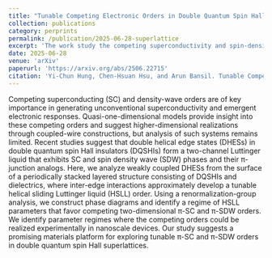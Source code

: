 ```yaml
---
title: "Tunable Competing Electronic Orders in Double Quantum Spin Hall Superlattices"
collection: publications
category: perprints
permalink: /publication/2025-06-28-superlattice
excerpt: 'The work study the competing superconductivity and spin-density wave on the side surface of a superlattice made by stacking double quantum spin Hall insulators.'
date: 2025-06-28
venue: 'arXiv'
paperurl: 'https://arxiv.org/abs/2506.22715'
citation: 'Yi-Chun Hung, Chen-Hsuan Hsu, and Arun Bansil. Tunable Competing Electronic Orders in Double Quantum Spin Hall Superlattices <i>arXiv</i>:2506.22715.'
---
```


Competing superconducting (SC) and density-wave orders are of key importance in generating unconventional superconductivity and emergent electronic responses. Quasi-one-dimensional models provide insight into these competing orders and suggest higher-dimensional realizations through coupled-wire constructions, but analysis of such systems remains limited. Recent studies suggest that double helical edge states (DHESs) in double quantum spin Hall insulators (DQSHIs) form a two-channel Luttinger liquid that exhibits SC and spin density wave (SDW) phases and their π-junction analogs. Here, we analyze weakly coupled DHESs from the surface of a periodically stacked layered structure consisting of DQSHIs and dielectrics, where inter-edge interactions approximately develop a tunable helical sliding Luttinger liquid (HSLL) order. Using a renormalization-group analysis, we construct phase diagrams and identify a regime of HSLL parameters that favor competing two-dimensional π-SC and π-SDW orders. We identify parameter regimes where the competing orders could be realized experimentally in nanoscale devices. Our study suggests a promising materials platform for exploring tunable π-SC and π-SDW orders in double quantum spin Hall superlattices.
